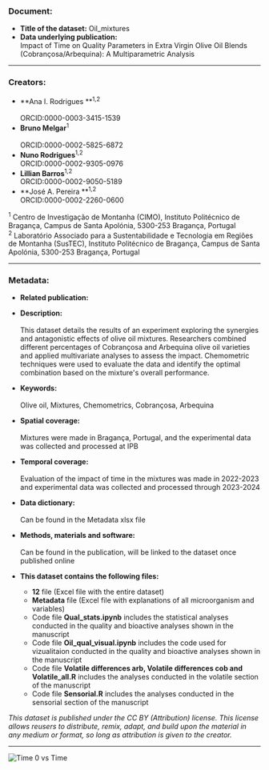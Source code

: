 ### Document:
- **Title of the dataset:** Oil_mixtures
- **Data underlying publication:** <br/>
Impact of Time on Quality Parameters in Extra Virgin Olive Oil Blends (Cobrançosa/Arbequina): A Multiparametric Analysis
---

### Creators:
- **Ana I. Rodrigues **<sup>1,2</sup>  <br/>	
ORCID:0000-0003-3415-1539
- **Bruno Melgar**<sup>1</sup>  <br/>	
ORCID:0000-0002-5825-6872
- **Nuno Rodrigues**<sup>1,2</sup>  <br/>
ORCID:0000-0002-9305-0976		
- **Lillian Barros**<sup>1,2</sup>  <br/>
ORCID:0000-0002-9050-5189 
- **José A. Pereira **<sup>1,2</sup>  <br/>
ORCID:0000-0002-2260-0600 <br/>

<sup>1</sup> Centro de Investigação de Montanha (CIMO), Instituto Politécnico de Bragança, Campus de Santa Apolónia, 5300-253 Bragança, Portugal <br/>
<sup>2</sup> Laboratório Associado para a Sustentabilidade e Tecnologia em Regiões de Montanha (SusTEC), Instituto Politécnico de Bragança, Campus de Santa Apolónia, 5300-253 Bragança, Portugal <br/>

---
### Metadata:
- **Related publication:**

- **Description:** <br/>	
This dataset details the results of an experiment exploring the synergies and antagonistic effects of olive oil mixtures. Researchers combined different percentages of Cobrançosa and Arbequina olive oil varieties and applied multivariate analyses to assess the impact. Chemometric techniques were used to evaluate the data and identify the optimal combination based on the mixture's overall performance.

- **Keywords:** <br/>	
Olive oil, Mixtures, Chemometrics, Cobrançosa, Arbequina

- **Spatial coverage:** <br/>	
Mixtures were made in Bragança, Portugal, and the experimental data was collected and processed at IPB

- **Temporal coverage:** <br/>	
Evaluation of the impact of time in the mixtures was made in 2022-2023 and experimental data was collected and processed through 2023-2024

- **Data dictionary:** <br/>	
Can be found in the Metadata xlsx file

- **Methods, materials and software:** <br/>	
Can be found in the publication, will be linked to the dataset once published online

- **This dataset contains the following files:**
  - **12** file (Excel file with the entire dataset)
  - **Metadata** file (Excel file with explanations of all microorganism and variables)
  - Code file **Qual_stats.ipynb** includes the statistical analyses conducted in the quality and bioactive analyses shown in the manuscript
  - Code file **Oil_qual_visual.ipynb** includes the code used for vizualitaion conducted in the quality and bioactive analyses shown in the manuscript
  - Code file **Volatile differences arb, Volatile differences cob and Volatile_all.R** includes the analyses conducted in the volatile section of the manuscript
  - Code file **Sensorial.R** includes the analyses conducted in the sensorial section of the manuscript

*This dataset is published under the CC BY (Attribution) license.
This license allows reusers to distribute, remix, adapt, and build upon the material in any medium or format, so long as attribution is given to the creator.*

---
![Time 0 vs Time](https://github.com/Bruno-melgar/Oil_Mixtures/assets/57594798/658bb652-2e99-466e-99f2-38ff31a4ae02)

